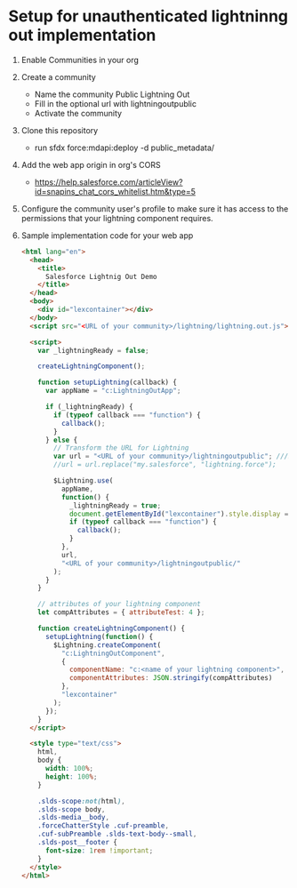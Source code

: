 # Setup for unauthenticated lightninng out implementation

1. Enable Communities in your org
2. Create a community
   - Name the community Public Lightning Out
   - Fill in the optional url with lightningoutpublic
   - Activate the community
3. Clone this repository
   - run sfdx force:mdapi:deploy -d public_metadata/
4. Add the web app origin in org's CORS
   - https://help.salesforce.com/articleView?id=snapins_chat_cors_whitelist.htm&type=5
5. Configure the community user's profile to make sure it has access to the permissions that your lightning component requires.
6. Sample implementation code for your web app

   ```html
   <html lang="en">
     <head>
       <title>
         Salesforce Lightnig Out Demo
       </title>
     </head>
     <body>
       <div id="lexcontainer"></div>
     </body>
     <script src="<URL of your community>/lightning/lightning.out.js"></script>

     <script>
       var _lightningReady = false;

       createLightningComponent();

       function setupLightning(callback) {
         var appName = "c:LightningOutApp";

         if (_lightningReady) {
           if (typeof callback === "function") {
             callback();
           }
         } else {
           // Transform the URL for Lightning
           var url = "<URL of your community>/lightningoutpublic"; ///$.cookie("InstURL");
           //url = url.replace("my.salesforce", "lightning.force");

           $Lightning.use(
             appName,
             function() {
               _lightningReady = true;
               document.getElementById("lexcontainer").style.display = "";
               if (typeof callback === "function") {
                 callback();
               }
             },
             url,
             "<URL of your community>/lightningoutpublic/"
           );
         }
       }

       // attributes of your lightning component
       let compAttributes = { attributeTest: 4 };

       function createLightningComponent() {
         setupLightning(function() {
           $Lightning.createComponent(
             "c:LightningOutComponent",
             {
               componentName: "c:<name of your lightning component>",
               componentAttributes: JSON.stringify(compAttributes)
             },
             "lexcontainer"
           );
         });
       }
     </script>

     <style type="text/css">
       html,
       body {
         width: 100%;
         height: 100%;
       }

       .slds-scope:not(html),
       .slds-scope body,
       .slds-media__body,
       .forceChatterStyle .cuf-preamble,
       .cuf-subPreamble .slds-text-body--small,
       .slds-post__footer {
         font-size: 1rem !important;
       }
     </style>
   </html>
   ```

